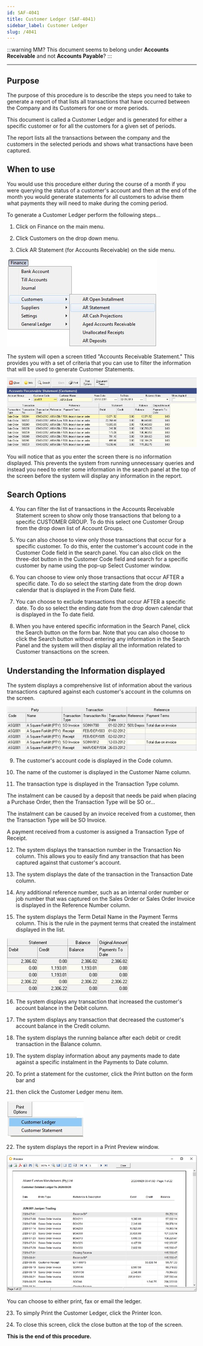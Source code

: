 ```yaml
---
id: SAF-4041
title: Customer Ledger (SAF-4041)
sidebar_label: Customer Ledger
slug: /4041
---
```

:::warning MM?
This document seems to belong under **Accounts Receivable** and not **Accounts Payable**?
:::
___ 
## Purpose

The purpose of this procedure is to describe the steps you need to
take to generate a report of that lists all transactions that have
occurred between the Company and its Customers for one or more
periods.  

This document is called a Customer Ledger and is generated for either
a specific customer or for all the customers for a given set of
periods.  

The report lists all the transactions between the company and the
customers in the selected periods and shows what transactions have
been captured.

## When to use

You would use this procedure either during the course of a month if
you were querying the status of a customer's account and then at the
end of the month you would generate statements for all customers to
advise them what payments they will need to make during the coming
period.  

To generate a Customer Ledger perform the following steps...  

1.  Click on Finance on the main menu.  

2.  Click Customers on the drop down menu.  

3.  Click AR Statement (for Accounts Receivable) on the side menu.  

![](../static/img/docs/SAF-4041/image1.jpg)  

The system will open a screen titled "Accounts Receivable Statement."
This provides you with a set of criteria that you can use to filter
the information that will be used to generate Customer Statements.

![](../static/img/docs/SAF-4041/image3.jpg)  

You will notice that as you enter the screen there is no information
displayed. This prevents the system from running unnecessary queries
and instead you need to enter some information in the search panel at
the top of the screen before the system will display any information
in the report.  

## Search Options

4.  You can filter the list of transactions in the Accounts Receivable
    Statement screen to show only those transactions that belong to a
    specific CUSTOMER GROUP. To do this select one Customer Group from
    the drop down list of Account Groups.  

5.  You can also choose to view only those transactions that occur for a
    specific customer. To do this, enter the customer's account code in
    the Customer Code field in the search panel. You can also click on
    the three-dot button in the Customer Code field and search for a
    specific customer by name using the pop-up Select Customer window.  

6.  You can choose to view only those transactions that occur AFTER a
    specific date. To do so select the starting date from the drop down
    calendar that is displayed in the From Date field.  

7.  You can choose to exclude transactions that occur AFTER a specific
    date. To do so select the ending date from the drop down calendar
    that is displayed in the To date field.  

8.  When you have entered specific information in the Search Panel,
    click the Search button on the form bar. Note that you can also
    choose to click the Search button without entering any information
    in the Search Panel and the system will then display all the
    information related to Customer transactions on the screen.  

## Understanding the Information displayed

The system displays a comprehensive list of information about the
various transactions captured against each customer's account in the
columns on the screen.  

![](../static/img/docs/SAF-4041/image5.jpg)  

9.  The customer's account code is displayed in the Code column.  

10. The name of the customer is displayed in the Customer Name column.  

11. The transaction type is displayed in the Transaction Type column.  

The instalment can be caused by a deposit that needs be paid when
placing a Purchase Order, then the Transaction Type will be SO or\...  

The instalment can be caused by an invoice received from a customer,
then the Transaction Type will be SO Invoice.  

A payment received from a customer is assigned a Transaction Type of
Receipt.  

12. The system displays the transaction number in the Transaction No
    column. This allows you to easily find any transaction that has been
    captured against that customer's account.  

13. The system displays the date of the transaction in the Transaction
    Date column.  

14. Any additional reference number, such as an internal order number or
    job number that was captured on the Sales Order or Sales Order
    Invoice is displayed in the Reference Number column.  

15. The system displays the Term Detail Name in the Payment Terms
    column. This is the rule in the payment terms that created the
    instalment displayed in the list.  

![](../static/img/docs/SAF-4041/image7.jpg)  

16. The system displays any transaction that increased the customer's
    account balance in the Debit column.  

17. The system displays any transaction that decreased the customer's
    account balance in the Credit column.  

18. The system displays the running balance after each debit or credit
    transaction in the Balance column.  

19. The system display information about any payments made to date
    against a specific instalment in the Payments to Date column.  

20. To print a statement for the customer, click the Print button on the
    form bar and  

21. then click the Customer Ledger menu item.  

![](../static/img/docs/SAF-4041/image9.jpg)  

22. The system displays the report in a Print Preview window.  

![](../static/img/docs/SAF-4041/image11.jpg)  

You can choose to either print, fax or email the ledger.

23. To simply Print the Customer Ledger, click the Printer Icon.  

24. To close this screen, click the close button at the top of the
    screen.  

**This is the end of this procedure.**

